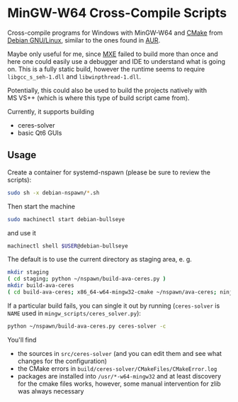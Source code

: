 # MinGW-W64 Cross-Compile Scripts

Cross-compile programs for Windows with MinGW-W64 and [CMake](https://cmake.org/)
from [Debian GNU/Linux](https://www.debian.org/),
similar to the ones found in [AUR](https://aur.archlinux.org/packages?K=mingw-w64).

Maybe only useful for me, since [MXE](https://mxe.cc) failed to build more than once and here
one could easily use a debugger and IDE to understand what is going on.  This is
a fully static build, however the runtime seems to require ``libgcc_s_seh-1.dll``  and
``libwinpthread-1.dll``.

Potentially, this could also be used to build the projects natively with MS VS++
(which is where this type of build script came from).

Currently, it supports building

* ceres-solver
* basic Qt6 GUIs


## Usage

Create a container for systemd-nspawn (please be sure to review the scripts):

```bash
sudo sh -x debian-nspawn/*.sh
````

Then start the machine

```bash
sudo machinectl start debian-bullseye
```

and use it

```bash
machinectl shell $USER@debian-bullseye
```

The default is to use the current directory as staging area, e. g.

```bash
mkdir staging
( cd staging; python ~/nspawn/build-ava-ceres.py )
mkdir build-ava-ceres
( cd build-ava-ceres; x86_64-w64-mingw32-cmake ~/nspawn/ava-ceres; ninja )
```

If a particular build fails, you can single it out by running (``ceres-solver`` is
``NAME`` used in `mingw_scripts/ceres_solver.py`):

```bash
python ~/nspawn/build-ava-ceres.py ceres-solver -c
```

You'll find

* the sources in ``src/ceres-solver`` (and you can edit them and see what changes for the configuration)
* the CMake errors in ``build/ceres-solver/CMakeFiles/CMakeError.log``
* packages are installed into ``/usr/*-w64-mingw32`` and at least discovery for the cmake files works,
  however, some manual intervention for zlib was always necessary
